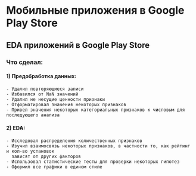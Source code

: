# Мобильные приложения в Google Play Store

## EDA приложений в Google Play Store

### Что сделал:
#### 1) Предобработка данных:
    - Удалил повторяющиеся записи
    - Избавился от NaN значений
    - Удалил не несущие ценности признаки
    - Отформатировал значения некоторых признаков
    - Привел значения некоторых категориальных признаков к числовым для последующего анализа
#### 2) EDA:
    - Исследовал распределения количественных признаков
    - Изучил взаимосвязь некоторых признаков, в частности то, как рейтинг и кол-во установок  
      зависят от других факторов
    - Использовал статистические тесты для проверки некоторых гипотез
    - Оформил все графики в едином стиле
